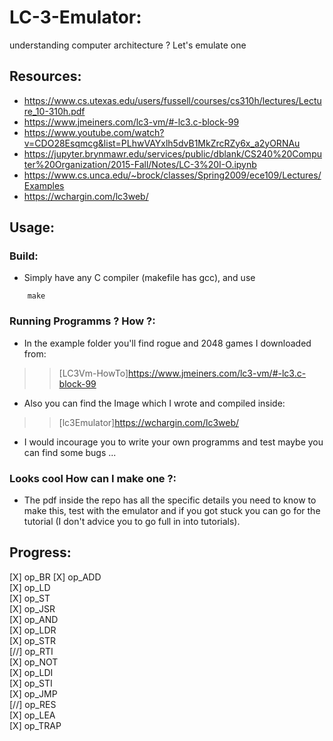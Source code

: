 # LC-3-Emulator:
understanding computer architecture ? Let's emulate one

## Resources:
- https://www.cs.utexas.edu/users/fussell/courses/cs310h/lectures/Lecture_10-310h.pdf
- https://www.jmeiners.com/lc3-vm/#-lc3.c-block-99
- https://www.youtube.com/watch?v=CDO28Esqmcg&list=PLhwVAYxlh5dvB1MkZrcRZy6x_a2yORNAu
- https://jupyter.brynmawr.edu/services/public/dblank/CS240%20Computer%20Organization/2015-Fall/Notes/LC-3%20I-O.ipynb
- https://www.cs.unca.edu/~brock/classes/Spring2009/ece109/Lectures/Examples
- https://wchargin.com/lc3web/
## Usage:
### Build:
- Simply have any C compiler (makefile has gcc), and use
```
    make
```
### Running Programms ? How ?:
- In the example folder you'll find rogue and 2048 games I downloaded from:
>> [LC3Vm-HowTo]https://www.jmeiners.com/lc3-vm/#-lc3.c-block-99
- Also you can find the Image which I wrote and compiled inside:
>> [lc3Emulator]https://wchargin.com/lc3web/
- I would incourage you to write your own programms and test maybe you can find some bugs ...
### Looks cool How can I make one ?:
- The pdf inside the repo has all the specific details you need to know to make this, test with the emulator and if you got stuck you can go for the tutorial (I don't advice you to go full in into tutorials).
## Progress:
[X] op_BR
[X] op_ADD  
[X] op_LD  
[X] op_ST  
[X] op_JSR  
[X] op_AND  
[X] op_LDR  
[X] op_STR  
[//] op_RTI  
[X] op_NOT  
[X] op_LDI  
[X] op_STI  
[X] op_JMP  
[//] op_RES  
[X] op_LEA  
[X] op_TRAP  
